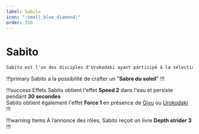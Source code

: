 ```yaml
---
label: Sabito
icon: ":small_blue_diamond:"
order: 150
---
```


# Sabito

```txt
Sabito est l'un des disciples d'Urokodaki ayant participé à la sélection finale
```

!!!primary
Sabito a la possibilité de crafter un "**Sabre du soleil**"
!!!

!!!success Effets
Sabito obtient l'effet **Speed 2** dans l'eau et persiste pendant **30 secondes** <br>
Sabito obtient également l'effet **Force 1** en présence de [Giyu](./giyu) ou [Urokodaki](./urokodaki)
!!!

!!!warning Items
À l’annonce des rôles, Sabito reçoit un livre **Depth strider 3**
!!!

